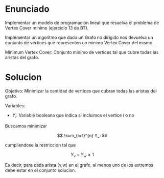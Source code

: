 # Enunciado

Implementar un modelo de programación lineal que resuelva el problema de Vertex Cover mínimo (ejercicio 13 de BT).

Implementar un algoritmo que dado un Grafo no dirigido nos devuelva un conjunto de vértices que representen 
un mínimo Vertex Cover del mismo.

Minimum Vertex Cover: Conjunto minimo de vertices tal que cubre todas las aristas del grafo.

# Solucion

Objetivo: Minimizar la cantidad de vertices que cubran todas las aristas del grafo.

Variables:
- $Y_i$: Variable booleana que indica si incluimos el vertice i o no

Buscamos minimizar 

$$
\sum_{i=1}^{n} Y_i
$$

cumpliendose la restriccion tal que

$$
Y_v + Y_w \geq 1
$$

Es decir, para cada arista (v,w) en el grafo, al menos uno de los extremos debe estar en el conjunto solucion.